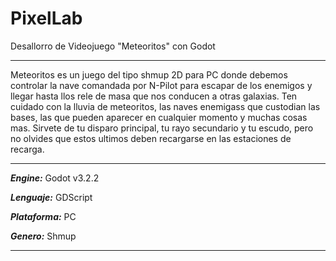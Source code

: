 # PixelLab
Desallorro de Videojuego "Meteoritos" con Godot 
*** 
Meteoritos es un juego del tipo shmup 2D para PC donde debemos controlar
la nave comandada por N-Pilot para escapar de los enemigos y llegar 
hasta llos rele de masa que nos conducen a otras galaxias. Ten cuidado
con la lluvia de meteoritos, las naves enemigass que custodian las bases,
las que pueden aparecer en cualquier momento y muchas cosas mas. Sirvete 
de tu disparo principal, tu rayo secundario y tu escudo, pero no olvides
que estos ultimos deben recargarse en las estaciones de recarga. 
***

***Engine:*** Godot v3.2.2

***Lenguaje:*** GDScript

***Plataforma:*** PC

***Genero:*** Shmup

***
